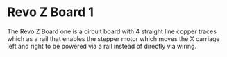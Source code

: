 # Revo Z Board 1
The Revo Z Board one is a circuit board with 4 straight line copper traces which as a rail that enables the stepper motor which moves the X carriage left and right to be powered via a rail instead of directly via wiring.
